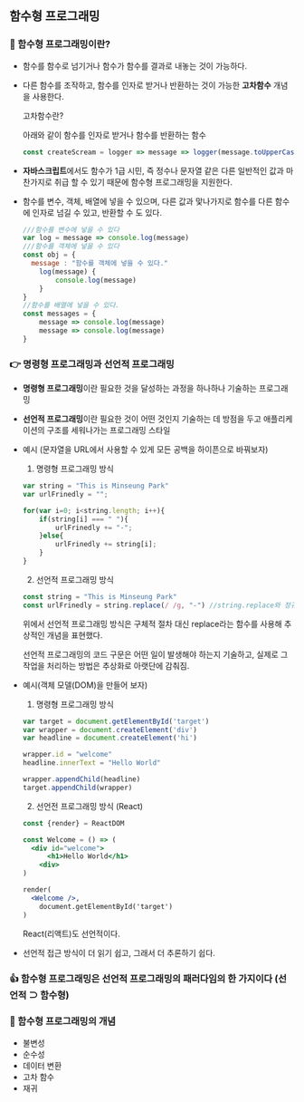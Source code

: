 ## 함수형 프로그래밍

### 🧐 함수형 프로그래밍이란?

* 함수를 함수로 넘기거나 함수가 함수를 결과로 내놓는 것이 가능하다.

* 다른 함수를 조작하고, 함수를 인자로 받거나 반환하는 것이 가능한 **고차함수** 개념을 사용한다.

  고차함수란?  

  아래와 같이 함수를 인자로 받거나 함수를 반환하는 함수 

  ```javascript
  const createScream = logger => message => logger(message.toUpperCase() + "!!!") 
  ```

* **자바스크립트**에서도 함수가 1급 시민, 즉 정수나 문자열 같은 다른 일반적인 값과 마찬가지로 취급 할 수 있기 때문에 함수형 프로그래밍을 지원한다.

* 함수를 변수, 객체, 배열에 넣을 수 있으며, 다른 값과 맟나가지로 함수를 다른 함수에 인자로 넘길 수 있고, 반환할 수 도 있다.

  ```javascript
  ///함수를 변수에 넣을 수 있다
  var log = message => console.log(message) 
  ///함수를 객체에 넣을 수 있다
  const obj = { 
  	message : "함수를 객체에 넣을 수 있다."
      log(message) {
          console.log(message)
      }
  }
  //함수를 배열에 넣을 수 있다.
  const messages = {
      message => console.log(message)
      message => console.log(message)
  }
  ```

  

### 👉 명령형 프로그래밍과 선언적 프로그래밍

* **명령형 프로그래밍**이란 필요한 것을 달성하는 과정을 하나하나 기술하는 프로그래밍

* **선언적 프로그래밍**이란 필요한 것이 어떤 것인지 기술하는 데 방점을 두고 애플리케이션의 구조를 세워나가는 프로그래밍 스타일

* 예시 (문자열을 URL에서 사용할 수 있게 모든 공백을 하이픈으로 바꿔보자)

  1) 명령형 프로그래밍 방식

  ```javascript
  var string = "This is Minseung Park"
  var urlFrinedly = "";
  
  for(var i=0; i<string.length; i++){
      if(string[i] === " "){
          urlFrinedly += "-";
      }else{
          urlFrinedly += string[i];
      }
  }
  ```

  2) 선언적 프로그래밍 방식

  ```javascript
  const string = "This is Minseung Park"
  const urlFrinedly = string.replace(/ /g, "-") //string.replace와 정규식을 사용해서 모든 공백을 하이픈으로 변경
  ```

  위에서 선언적 프로그래밍 방식은 구체적 절차 대신 replace라는 함수를 사용해 추상적인 개념을 표현했다.

  선언적 프로그래밍의 코드 구문은 어떤 일이 발생해야 하는지 기술하고, 실제로 그 작업을 처리하는 방법은 추상화로 아랫단에 감춰짐.

* 예시(객체 모델(DOM)을 만들어 보자)

  1) 명령형 프로그래밍 방식

  ```javascript
  var target = document.getElementById('target')
  var wrapper = document.createElement('div')
  var headline = document.createElement('hi')
  
  wrapper.id = "welcome"
  headline.innerText = "Hello World"
  
  wrapper.appendChild(headline)
  target.appendChild(wrapper)
  ```

  2) 선언전 프로그래밍 방식 (React) 

  ```jsx
  const {render} = ReactDOM
  
  const Welcome = () => (
  	<div id="welcome">
      	<h1>Hello World</h1>
      <div>
  )
  
  render(
  	<Welcome />,
      document.getElementById('target')
  )
  ```

  React(리액트)도 선언적이다.

* 선언적 접근 방식이 더 읽기 쉽고, 그래서 더 추론하기 쉽다.



### 👍 함수형 프로그래밍은 선언적 프로그래밍의 패러다임의 한 가지이다 (선언적 ⊃ 함수형)



### 🤜 함수형 프로그래밍의 개념

* 불변성
* 순수성
* 데이터 변환
* 고차 함수
* 재귀

